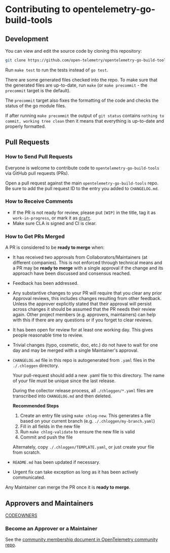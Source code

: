 # Contributing to opentelemetry-go-build-tools

## Development

You can view and edit the source code by cloning this repository:

```sh
git clone https://github.com/open-telemetry/opentelemetry-go-build-tools.git
```

Run `make test` to run the tests instead of `go test`.

There are some generated files checked into the repo. To make sure
that the generated files are up-to-date, run `make` (or `make
precommit` - the `precommit` target is the default).

The `precommit` target also fixes the formatting of the code and
checks the status of the go module files.

If after running `make precommit` the output of `git status` contains
`nothing to commit, working tree clean` then it means that everything
is up-to-date and properly formatted.

## Pull Requests

### How to Send Pull Requests

Everyone is welcome to contribute code to `opentelemetry-go-build-tools` via
GitHub pull requests (PRs).

Open a pull request against the main `opentelemetry-go-build-tools` repo.
Be sure to add the pull request ID to the entry you added to `CHANGELOG.md`.

### How to Receive Comments

* If the PR is not ready for review, please put `[WIP]` in the title,
  tag it as `work-in-progress`, or mark it as
  [`draft`](https://github.blog/2019-02-14-introducing-draft-pull-requests/).
* Make sure CLA is signed and CI is clear.

### How to Get PRs Merged

A PR is considered to be **ready to merge** when:

* It has received two approvals from Collaborators/Maintainers (at
  different companies). This is not enforced through technical means
  and a PR may be **ready to merge** with a single approval if the change
  and its approach have been discussed and consensus reached.
* Feedback has been addressed.
* Any substantive changes to your PR will require that you clear any prior
  Approval reviews, this includes changes resulting from other feedback. Unless
  the approver explicitly stated that their approval will persist across
  changes it should be assumed that the PR needs their review again. Other
  project members (e.g. approvers, maintainers) can help with this if there are
  any questions or if you forget to clear reviews.
* It has been open for review for at least one working day. This gives
  people reasonable time to review.
* Trivial changes (typo, cosmetic, doc, etc.) do not have to wait for
  one day and may be merged with a single Maintainer's approval.
* `CHANGELOG.md` file in this repo is autogenerated from `.yaml` files in the 
  `./.chloggen` directory.

  Your pull-request should add a new .yaml file to this directory. The name of 
  your file must be unique since the last release.

  During the collector release process, all `./chloggen/*.yaml` files are 
  transcribed into `CHANGELOG.md` and then deleted.

  **Recommended Steps**
  1. Create an entry file using `make chlog-new`. This generates a file based 
     on your current branch (e.g. `./.chloggen/my-branch.yaml`)
  2. Fill in all fields in the new file
  3. Run `make chlog-validate` to ensure the new file is valid
  4. Commit and push the file

  Alternately, copy `./.chloggen/TEMPLATE.yaml`, or just create your file from 
  scratch.

* `README.md` has been updated if necessary.
* Urgent fix can take exception as long as it has been actively
  communicated.

Any Maintainer can merge the PR once it is **ready to merge**.

## Approvers and Maintainers

[CODEOWNERS](https://github.com/open-telemetry/opentelemetry-go-build-tools/blob/main/.github/CODEOWNERS)

### Become an Approver or a Maintainer

See the [community membership document in OpenTelemetry community
repo](https://github.com/open-telemetry/community/blob/main/community-membership.md).
